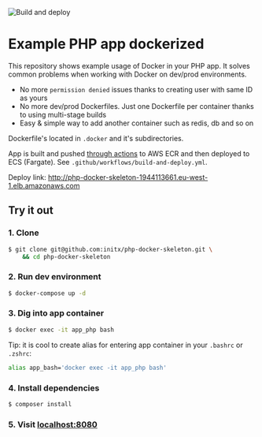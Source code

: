 ![Build and deploy](https://github.com/initx/php-docker-skeleton/workflows/Build%20and%20deploy/badge.svg?branch=master)
# Example PHP app dockerized
This repository shows example usage of Docker in your PHP app.
It solves common problems when working with Docker on dev/prod environments.
- No more `permission denied` issues thanks to creating user with same ID as yours
- No more dev/prod Dockerfiles. Just one Dockerfile per container thanks to using multi-stage builds
- Easy & simple way to add another container such as redis, db and so on

Dockerfile's located in `.docker` and it's subdirectories.

App is built and pushed [through actions](https://github.com/initx/php-docker-skeleton/actions)
to AWS ECR and then deployed to ECS (Fargate). See `.github/workflows/build-and-deploy.yml`.

Deploy link: http://php-docker-skeleton-1944113661.eu-west-1.elb.amazonaws.com
## Try it out
### 1. Clone
```bash
$ git clone git@github.com:initx/php-docker-skeleton.git \
    && cd php-docker-skeleton
```
### 2. Run dev environment
```bash
$ docker-compose up -d
```
### 3. Dig into app container
```bash
$ docker exec -it app_php bash
```
Tip: it is cool to create alias for entering app container in your `.bashrc` or `.zshrc`:
```bash
alias app_bash='docker exec -it app_php bash'
```
### 4. Install dependencies
```bash
$ composer install
```
### 5. Visit [localhost:8080](http://localhost:8080)
